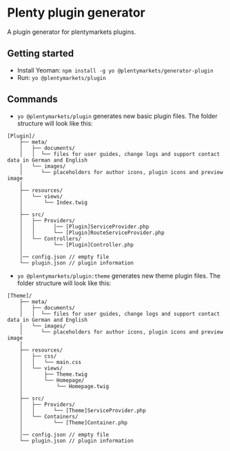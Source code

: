 # Plenty plugin generator

A plugin generator for plentymarkets plugins.

## Getting started

- Install Yeoman: `npm install -g yo @plentymarkets/generator-plugin`
- Run: `yo @plentymarkets/plugin`


## Commands

* `yo @plentymarkets/plugin` generates new basic plugin files. The folder structure will look like this:

```
[Plugin]/
    ├── meta/
    │   ├── documents/
    │   │  └── files for user guides, change logs and support contact data in German and English   
    │   └── images/
    │      └── placeholders for author icons, plugin icons and preview image
    │
    ├── resources/
    │   └── views/
    │       └── Index.twig
    │
    ├── src/
    │   ├── Providers/
    │   │      │── [Plugin]ServiceProvider.php
    │   │      └── [Plugin]RouteServiceProvider.php
    │   └── Controllers/
    │          └── [Plugin]Controller.php
    │
    │── config.json // empty file
    └── plugin.json // plugin information
```

* `yo @plentymarkets/plugin:theme` generates new theme plugin files. The folder structure will look like this:

```
[Theme]/
    ├── meta/
    │   ├── documents/
    │   │  └── files for user guides, change logs and support contact data in German and English   
    │   └── images/
    │      └── placeholders for author icons, plugin icons and preview image
    │
    ├── resources/
    │   ├── css/
    │   │   └── main.css    
    │   └── views/
    │       ├── Theme.twig
    │       └── Homepage/
    │           └── Homepage.twig
    │
    ├── src/
    │   ├── Providers/
    │   │      └── [Theme]ServiceProvider.php
    │   └── Containers/
    │          └── [Theme]Container.php
    │
    │── config.json // empty file
    └── plugin.json // plugin information
```
